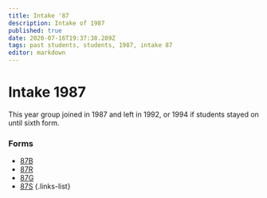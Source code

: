 ```yaml
---
title: Intake '87
description: Intake of 1987
published: true
date: 2020-07-16T19:37:38.289Z
tags: past students, students, 1987, intake 87
editor: markdown
---
```


# Intake 1987
This year group joined in 1987 and left in 1992, or 1994 if students stayed on until sixth form.

### Forms
- [87B](/students/past/intake-86/b)
- [87R](/students/past/intake-86/r)
- [87G](/students/past/intake-86/g)
- [87S](/students/past/intake-86/s)
{.links-list}
